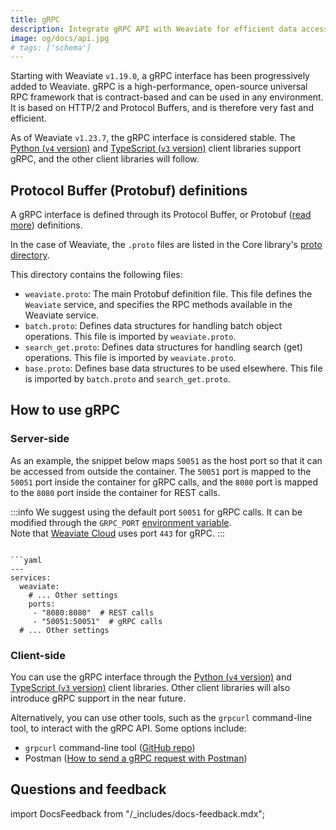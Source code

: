 ```yaml
---
title: gRPC
description: Integrate gRPC API with Weaviate for efficient data access.
image: og/docs/api.jpg
# tags: ['schema']
---
```


Starting with Weaviate `v1.19.0`, a gRPC interface has been progressively added to Weaviate. gRPC is a high-performance, open-source universal RPC framework that is contract-based and can be used in any environment. It is based on HTTP/2 and Protocol Buffers, and is therefore very fast and efficient.

As of Weaviate `v1.23.7`, the gRPC interface is considered stable. The [Python (`v4` version)](../client-libraries/python/index.mdx) and [TypeScript (`v3` version)](../client-libraries/typescript/index.mdx) client libraries support gRPC, and the other client libraries will follow.

## Protocol Buffer (Protobuf) definitions

A gRPC interface is defined through its Protocol Buffer, or Protobuf ([read more](https://protobuf.dev/)) definitions.

In the case of Weaviate, the `.proto` files are listed in the Core library's [proto directory](https://github.com/weaviate/weaviate/tree/master/grpc/proto/v1).

This directory contains the following files:

- `weaviate.proto`: The main Protobuf definition file. This file defines the `Weaviate` service, and specifies the RPC methods available in the Weaviate service.
- `batch.proto`: Defines data structures for handling batch object operations. This file is imported by `weaviate.proto`.
- `search_get.proto`: Defines data structures for handling search (get) operations. This file is imported by `weaviate.proto`.
- `base.proto`: Defines base data structures to be used elsewhere. This file is imported by `batch.proto` and `search_get.proto`.

## How to use gRPC

### Server-side

As an example, the snippet below maps `50051` as the host port so that it can be accessed from outside the container. The `50051` port is mapped to the `50051` port inside the container for gRPC calls, and the `8080` port is mapped to the `8080` port inside the container for REST calls.

:::info
We suggest using the default port `50051` for gRPC calls. It can be modified through the `GRPC_PORT` [environment variable](docs/deploy/config-guides/env-vars/index.md).  
Note that [Weaviate Cloud](https://console.weaviate.cloud/) uses port `443` for gRPC.
:::

```yaml:

```yaml
---
services:
  weaviate:
    # ... Other settings
    ports:
     - "8080:8080"  # REST calls
     - "50051:50051"  # gRPC calls
  # ... Other settings
```

### Client-side

You can use the gRPC interface through the [Python (`v4` version)](../client-libraries/python/index.mdx) and [TypeScript (`v3` version)](../client-libraries/typescript/index.mdx) client libraries. Other client libraries will also introduce gRPC support in the near future.

Alternatively, you can use other tools, such as the `grpcurl` command-line tool, to interact with the gRPC API. Some options include:

- `grpcurl` command-line tool ([GitHub repo](https://github.com/fullstorydev/grpcurl))
- Postman ([How to send a gRPC request with Postman](https://learning.postman.com/docs/sending-requests/grpc/grpc-request-interface/))

## Questions and feedback

import DocsFeedback from "/_includes/docs-feedback.mdx";

<DocsFeedback />

